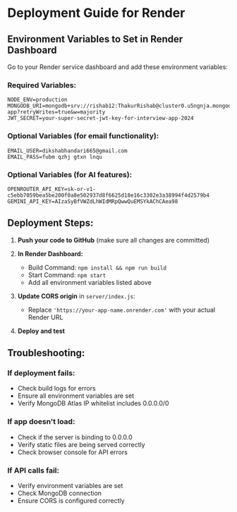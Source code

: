 # Deployment Guide for Render

## Environment Variables to Set in Render Dashboard

Go to your Render service dashboard and add these environment variables:

### Required Variables:
```
NODE_ENV=production
MONGODB_URI=mongodb+srv://rishab12:ThakurRishab@cluster0.u5ngnja.mongodb.net/interview-app?retryWrites=true&w=majority
JWT_SECRET=your-super-secret-jwt-key-for-interview-app-2024
```

### Optional Variables (for email functionality):
```
EMAIL_USER=dikshabhandari665@gmail.com
EMAIL_PASS=fubm qzhj gtxn lnqu
```

### Optional Variables (for AI features):
```
OPENROUTER_API_KEY=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
GEMINI_API_KEY=AIzaSyBfVWZdLhWIdMRpQwwQuEMSYkAChCAea98
```

## Deployment Steps:

1. **Push your code to GitHub** (make sure all changes are committed)

2. **In Render Dashboard:**
   - Build Command: `npm install && npm run build`
   - Start Command: `npm start`
   - Add all environment variables listed above

3. **Update CORS origin** in `server/index.js`:
   - Replace `'https://your-app-name.onrender.com'` with your actual Render URL

4. **Deploy and test**

## Troubleshooting:

### If deployment fails:
- Check build logs for errors
- Ensure all environment variables are set
- Verify MongoDB Atlas IP whitelist includes 0.0.0.0/0

### If app doesn't load:
- Check if the server is binding to 0.0.0.0
- Verify static files are being served correctly
- Check browser console for API errors

### If API calls fail:
- Verify environment variables are set
- Check MongoDB connection
- Ensure CORS is configured correctly